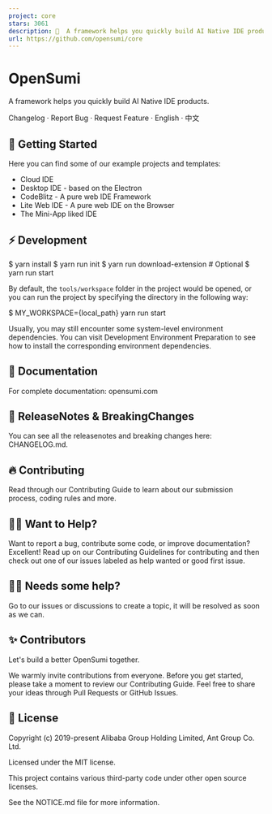 ```yaml
---
project: core
stars: 3061
description: 🚀  A framework helps you quickly build AI Native IDE products.
url: https://github.com/opensumi/core
---
```


OpenSumi
========

A framework helps you quickly build AI Native IDE products.

Changelog · Report Bug · Request Feature · English · 中文

🌟 Getting Started
------------------

Here you can find some of our example projects and templates:

-   Cloud IDE
-   Desktop IDE - based on the Electron
-   CodeBlitz - A pure web IDE Framework
-   Lite Web IDE - A pure web IDE on the Browser
-   The Mini-App liked IDE

⚡️ Development
--------------

$ yarn install
$ yarn run init
$ yarn run download-extension  # Optional
$ yarn run start

By default, the `tools/workspace` folder in the project would be opened, or you can run the project by specifying the directory in the following way:

$ MY\_WORKSPACE={local\_path} yarn run start

Usually, you may still encounter some system-level environment dependencies. You can visit Development Environment Preparation to see how to install the corresponding environment dependencies.

📕 Documentation
----------------

For complete documentation: opensumi.com

📍 ReleaseNotes & BreakingChanges
---------------------------------

You can see all the releasenotes and breaking changes here: CHANGELOG.md.

🔥 Contributing
---------------

Read through our Contributing Guide to learn about our submission process, coding rules and more.

🙋‍♀️ Want to Help?
-------------------

Want to report a bug, contribute some code, or improve documentation? Excellent! Read up on our Contributing Guidelines for contributing and then check out one of our issues labeled as help wanted or good first issue.

🧑‍💻 Needs some help?
----------------------

Go to our issues or discussions to create a topic, it will be resolved as soon as we can.

✨ Contributors
--------------

Let's build a better OpenSumi together.

We warmly invite contributions from everyone. Before you get started, please take a moment to review our Contributing Guide. Feel free to share your ideas through Pull Requests or GitHub Issues.

📃 License
----------

Copyright (c) 2019-present Alibaba Group Holding Limited, Ant Group Co. Ltd.

Licensed under the MIT license.

This project contains various third-party code under other open source licenses.

See the NOTICE.md file for more information.
